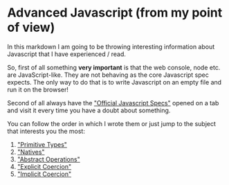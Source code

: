 # Advanced Javascript (from my point of view)

In this markdown I am going to be throwing interesting information about Javascript that I have experienced / read.

So, first of all something __very important__ is that the web console, node etc. are JavaScript-like. They are not behaving as the core Javascript spec expects. The only way to do that is to write Javascript on an empty file and run it on the browser!

Second of all always have the ["Official Javascript Specs"](https://www.ecma-international.org/publications/files/ECMA-ST/Ecma-262.pdf) opened on a tab and visit it every time you have a doubt about something.

You can follow the order in which I wrote them or just jump to the subject that interests you the most:

1. ["Primitive Types"](primitive-types.md)
2. ["Natives"](natives.md)
3. ["Abstract Operations"](abstract-operations.md)
4. ["Explicit Coercion"](explicit-coercion.md)
5. ["Implicit Coercion"](implicit-coercion.md)

